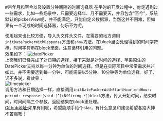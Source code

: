#带年月和至今以及设置分钟间隔的时间选择器
在平时的开发过程中，肯定遇到过一些需求，比如一些场景中，只需要选择年、月不需要天，并且包含“至今”，系统默认的pickerView呢，并不能满足，只能自定义数据源，当然这并不困难，但如果有一个现成的时间选择器，何乐不为呢。

使用起来也比较方便，导入头文件头文件，在需要的地方调用```initDatePackerWithResponse```方法和```show```方法，在block里面处理得到的时间字符串，时间字符串在block里面，注意循环引用的问题。  
效果如下：
![datePicker](https://upload-images.jianshu.io/upload_images/2598795-ca8facdd816d008b.png)  
上面我们已经完成了对日期的选择，接下来就是对时间的选择，苹果原生的DatePicker支持以每一分钟为单位的时间选择，但是在实际项目中常常需求并非如此，并不需要选到每一分钟，可能需要以5分钟、10分钟等为单位选择，好了，话不多说，看效果：  
![timepicker](https://upload-images.jianshu.io/upload_images/2598795-4ffe057b67124b5c.png)  
调用方法和日期选择一样，直接调用```initDatePackerWithStartHour:endHour: period: response:(void (^)(NSString *))block```方法，传入开始时间，结束时间，时间间隔三个参数，返回结果在block里处理。  
[Github地址:](github.com/qingfengiOS/QFDatePickerView)如果有用呢，希望能顺手给个star，有什么意见和建议希望各路大神不吝赐教！
